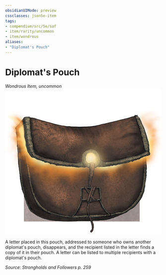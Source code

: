 ```yaml
---
obsidianUIMode: preview
cssclasses: json5e-item
tags:
- compendium/src/5e/saf
- item/rarity/uncommon
- item/wondrous
aliases: 
- "Diplomat's Pouch"
---
```

# Diplomat's Pouch
*Wondrous Item, uncommon*  
![](https://raw.githubusercontent.com/TheGiddyLimit/homebrew/master/_img/SaF/diplomat-pouch.jpg#right)  


A letter placed in this pouch, addressed to someone who owns another diplomat's pouch, disappears, and the recipient listed in the letter finds a copy of it in their pouch. A letter can be listed to multiple recipients with a diplomat's pouch.

*Source: Strongholds and Followers p. 259*